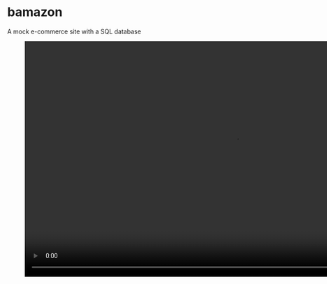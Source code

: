 # bamazon
A mock e-commerce site with a SQL database

<figure class="video_container">
  <video controls="true" allowfullscreen="true" width="960" height="540">
    <source src="BamazonDemo.mp4" type="video/mp4">
  </video>
</figure>